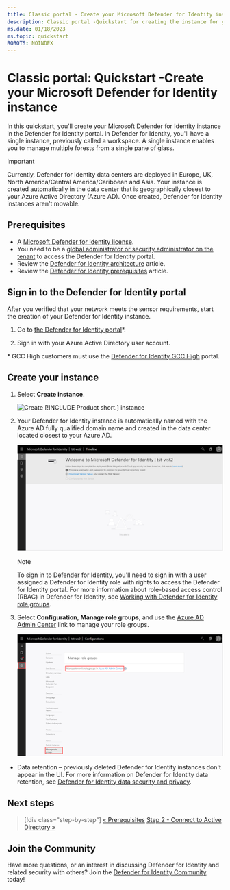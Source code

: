 ```yaml
---
title: Classic portal - Create your Microsoft Defender for Identity instance quickstart
description: Classic portal -Quickstart for creating the instance for your Microsoft Defender for Identity deployment, which is the first step to install Defender for Identity.
ms.date: 01/18/2023
ms.topic: quickstart
ROBOTS: NOINDEX
---
```


# Classic portal: Quickstart -Create your Microsoft Defender for Identity instance

In this quickstart, you'll create your Microsoft Defender for Identity instance in the Defender for Identity portal. In Defender for Identity, you'll have a single instance, previously called a workspace. A single instance enables you to manage multiple forests from a single pane of glass.

> [!IMPORTANT]
> Currently, Defender for Identity data centers are deployed in Europe, UK, North America/Central America/Caribbean and Asia. Your instance is created automatically in the data center that is geographically closest to your Azure Active Directory (Azure AD). Once created, Defender for Identity instances aren't movable.

## Prerequisites

- A [Microsoft Defender for Identity license](/defender-for-identity/technical-faq#licensing-and-privacy).
- You need to be a [global administrator or security administrator on the tenant](/azure/active-directory/users-groups-roles/directory-assign-admin-roles#available-roles) to access the Defender for Identity portal.
- Review the [Defender for Identity architecture](architecture.md) article.
- Review the [Defender for Identity prerequisites](prerequisites.md) article.

## Sign in to the Defender for Identity portal

After you verified that your network meets the sensor requirements, start the creation of your Defender for Identity instance.

1. Go to [the Defender for Identity portal](<https://portal.atp.azure.com>)*.

1. Sign in with your Azure Active Directory user account.

\* GCC High customers must use the [Defender for Identity GCC High](<https://portal.atp.azure.us>) portal.

## Create your instance

1. Select **Create instance**.

    ![Create [!INCLUDE [Product short.](includes/product-short.md)] instance](media/create-instance.png)

1. Your Defender for Identity instance is automatically named with the Azure AD fully qualified domain name and created in the data center located closest to your Azure AD.

    ![Azure instance created.](media/instance-created.png)

    > [!NOTE]
    > To sign in to Defender for Identity, you'll need to sign in with a user assigned a Defender for Identity role with rights to access the Defender for Identity portal. For more information about role-based access control (RBAC) in Defender for Identity, see [Working with Defender for Identity role groups](role-groups.md).

1. Select **Configuration**, **Manage role groups**, and use the [Azure AD Admin Center](/azure/active-directory/active-directory-assign-admin-roles-azure-portal) link to manage your role groups.

    ![Manage role groups.](media/creation-manage-role-groups.png)

- Data retention – previously deleted Defender for Identity instances don't appear in the UI. For more information on Defender for Identity data retention, see [Defender for Identity data security and privacy](privacy-compliance.md).

## Next steps

> [!div class="step-by-step"]
> [« Prerequisites](prerequisites.md)
> [Step 2 - Connect to Active Directory »](/defender-for-identity/classic-install-step2)

## Join the Community

Have more questions, or an interest in discussing Defender for Identity and related security with others? Join the [Defender for Identity Community](<https://aka.ms/MDIcommunity>) today!
